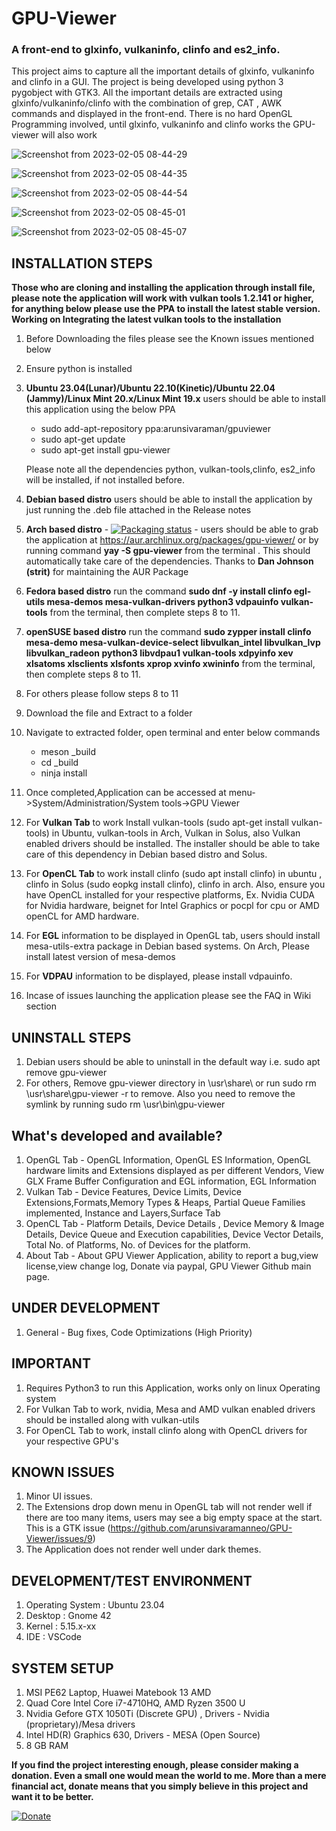 ﻿# GPU-Viewer

### A front-end to glxinfo, vulkaninfo, clinfo and es2_info.


This project aims to capture all the important details of glxinfo, vulkaninfo and clinfo in a GUI. The project is being developed using python 3 pygobject with GTK3. All the important details are extracted using glxinfo/vulkaninfo/clinfo with the combination of grep, CAT , AWK commands and displayed in the front-end. There is no hard OpenGL Programming involved, until glxinfo, vulkaninfo and clinfo works the GPU-viewer will also work


![Screenshot from 2023-02-05 08-44-29](https://user-images.githubusercontent.com/30646692/216809878-968947ee-c13b-466a-9171-3c7639a4fd71.png)

![Screenshot from 2023-02-05 08-44-35](https://user-images.githubusercontent.com/30646692/216809904-5e544430-45bc-459f-a41b-73e0aff7cc58.png)

![Screenshot from 2023-02-05 08-44-54](https://user-images.githubusercontent.com/30646692/216809917-7e33b678-884f-4c63-bb07-61da6fdcbbe2.png)

![Screenshot from 2023-02-05 08-45-01](https://user-images.githubusercontent.com/30646692/216809931-4fe75d7f-57ad-4717-ad47-af10a6af22d8.png)

![Screenshot from 2023-02-05 08-45-07](https://user-images.githubusercontent.com/30646692/216809952-a71d82cc-6d78-4622-a33a-666bb69c8132.png)



## INSTALLATION STEPS

**Those who are cloning and installing the application through install file, please note the application will work with vulkan tools 1.2.141 or higher, for anything below please use the PPA to install the latest stable version. Working on Integrating the latest vulkan tools to the installation**

1. Before Downloading the files please see the Known issues mentioned below
2. Ensure python is installed
3. **Ubuntu 23.04(Lunar)/Ubuntu 22.10(Kinetic)/Ubuntu 22.04 (Jammy)/Linux Mint 20.x/Linux Mint 19.x** users should be able to install this application using the below PPA

    * sudo add-apt-repository ppa:arunsivaraman/gpuviewer
    * sudo apt-get update
    * sudo apt-get install gpu-viewer

    Please note all the dependencies python, vulkan-tools,clinfo, es2_info will be installed, if not installed before.

4. **Debian based distro** users should be able to install the application by just running the .deb file attached in the Release notes
5. **Arch based distro** - 	[![Packaging status](https://repology.org/badge/vertical-allrepos/gpu-viewer.svg)](https://repology.org/project/gpu-viewer/versions) - users should be able to grab the application at https://aur.archlinux.org/packages/gpu-viewer/ or by running command **yay -S gpu-viewer** from the terminal . This should automatically take care of the dependencies. Thanks to **Dan Johnson (strit)** for maintaining the AUR Package
6. **Fedora based distro** run the command **sudo dnf -y install clinfo egl-utils mesa-demos mesa-vulkan-drivers python3 vdpauinfo vulkan-tools** from the terminal, then complete steps 8 to 11.
7. **openSUSE based distro** run the command **sudo zypper install clinfo mesa-demo mesa-vulkan-device-select libvulkan_intel libvulkan_lvp libvulkan_radeon python3 libvdpau1 vulkan-tools xdpyinfo xev xlsatoms xlsclients xlsfonts xprop xvinfo xwininfo** from the terminal, then complete steps 8 to 11.
8. For others please follow steps 8 to 11
9. Download the file  and Extract to a folder
10. Navigate to extracted folder, open terminal and enter below commands
    - meson _build
    - cd _build
    - ninja install
11. Once completed,Application can be accessed at menu->System/Administration/System tools->GPU Viewer
12. For **Vulkan Tab** to work Install vulkan-tools (sudo apt-get install vulkan-tools) in Ubuntu, vulkan-tools in Arch, Vulkan in Solus, also Vulkan enabled drivers should be installed.
The installer should be able to take care of this dependency in Debian based distro and Solus.
12. For **OpenCL Tab** to work install clinfo (sudo apt install clinfo) in ubuntu , clinfo in Solus (sudo eopkg install clinfo), clinfo in arch. Also, ensure you have OpenCL installed for your respective platforms, Ex. Nvidia CUDA for Nvidia hardware, beignet for Intel Graphics or pocpl for cpu or AMD openCL for AMD hardware.
13. For **EGL** information to be displayed in OpenGL tab, users should install mesa-utils-extra package in Debian based systems. On Arch, Please install latest version of mesa-demos
14. For **VDPAU** information to be displayed, please install vdpauinfo.
15. Incase of issues launching the application please see the FAQ in Wiki section

## UNINSTALL STEPS

1. Debian users should be able to uninstall in the default way i.e. sudo apt remove gpu-viewer
2. For others, Remove gpu-viewer directory in \usr\share\  or run sudo rm \usr\share\gpu-viewer -r to remove. Also you need to remove the symlink by running sudo rm \usr\bin\gpu-viewer

## What's developed and available?

1. OpenGL Tab - OpenGL Information, OpenGL ES Information, OpenGL hardware limits and Extensions displayed as per different Vendors, View GLX Frame Buffer Configuration and EGL information, EGL Information
2. Vulkan Tab - Device Features, Device Limits, Device Extensions,Formats,Memory Types & Heaps, Partial Queue Families implemented, Instance and Layers,Surface Tab
3. OpenCL Tab - Platform Details, Device Details , Device Memory & Image Details, Device Queue and Execution capabilities, Device Vector Details, Total No. of Platforms, No. of Devices for the platform.
4. About Tab - About GPU Viewer Application, ability to report a bug,view license,view change log, Donate via paypal, GPU Viewer Github main page.


## UNDER DEVELOPMENT

1. General - Bug fixes, Code Optimizations (High Priority)


## IMPORTANT

1. Requires Python3 to run this Application, works only on linux Operating system
2. For Vulkan Tab to work, nvidia, Mesa and AMD vulkan enabled drivers should be installed along with vulkan-utils
3. For OpenCL Tab to work, install clinfo along with OpenCL drivers for your respective GPU's

## KNOWN ISSUES

1. Minor UI issues.
2. The Extensions drop down menu in OpenGL tab will not render well if there are too many items, users may see a big empty space at the start. This is a GTK issue (https://github.com/arunsivaramanneo/GPU-Viewer/issues/9)
3. The Application does not render well under dark themes.

## DEVELOPMENT/TEST ENVIRONMENT

1. Operating System : Ubuntu 23.04
2. Desktop : Gnome 42
3. Kernel : 5.15.x-xx
4. IDE : VSCode


## SYSTEM SETUP

1. MSI PE62 Laptop, Huawei Matebook 13 AMD
2. Quad Core Intel Core i7-4710HQ, AMD Ryzen 3500 U
3. Nvidia Gefore GTX 1050Ti (Discrete GPU) , Drivers - Nvidia (proprietary)/Mesa drivers
4. Intel HD(R) Graphics 630, Drivers - MESA (Open Source)
5. 8 GB RAM

**If you find the project interesting enough, please consider making a donation. Even a small one would mean the world to me. More than a mere financial act, donate means that you simply believe in this project and want it to be better.**

[![Donate](https://user-images.githubusercontent.com/30646692/209199473-a51dbd6c-d7f2-4bfe-a392-0abf20cbc4ec.png)](https://www.paypal.com/donate/?hosted_button_id=7M3PMM78FBR4Q)
